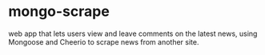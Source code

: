 # mongo-scrape
web app that lets users view and leave comments on the latest news, using Mongoose and Cheerio to scrape news from another site.
